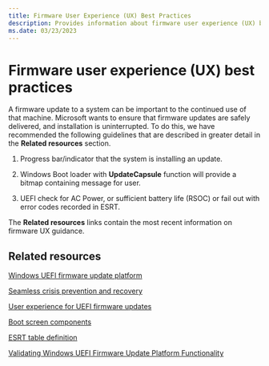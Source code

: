 ```yaml
---
title: Firmware User Experience (UX) Best Practices
description: Provides information about firmware user experience (UX) best practices.
ms.date: 03/23/2023
---
```


# Firmware user experience (UX) best practices

A firmware update to a system can be important to the continued use of that machine. Microsoft wants to ensure that firmware updates are safely delivered, and installation is uninterrupted. To do this, we have recommended the following guidelines that are described in greater detail in the **Related resources** section.

1. Progress bar/indicator that the system is installing an update.

1. Windows Boot loader with **UpdateCapsule** function will provide a bitmap containing message for user.

1. UEFI check for AC Power, or sufficient battery life (RSOC) or fail out with error codes recorded in ESRT.

The **Related resources** links contain the most recent information on firmware UX guidance.

## Related resources

[Windows UEFI firmware update platform](./windows-uefi-firmware-update-platform.md)

[Seamless crisis prevention and recovery](./seamless-crisis-prevention-and-recovery.md)

[User experience for UEFI firmware updates](./user-experience-for-uefi-firmware-updates.md)

[Boot screen components](./boot-screen-components.md)

[ESRT table definition](./esrt-table-definition.md)

[Validating Windows UEFI Firmware Update Platform Functionality](/windows-hardware/manufacture/desktop/validating-windows-uefi-firmware-update-platform-functionality)
